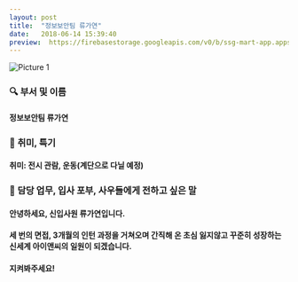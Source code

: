 ```yaml
---
layout: post
title:  "정보보안팀 류가연"
date:   2018-06-14 15:39:40
preview:  https://firebasestorage.googleapis.com/v0/b/ssg-mart-app.appspot.com/o/%EB%8F%99%EA%B8%B0%EC%82%AC%EC%A7%84%2F191914.jpg?alt=media&token=a590dd56-494a-4339-9806-668ceca3a0e5
---
```


![Picture 1](https://firebasestorage.googleapis.com/v0/b/ssg-mart-app.appspot.com/o/%EC%85%80%EC%B9%B4%2F%EA%B0%80%EC%97%B0.jpg?alt=media&token=e9db430c-5a9e-4bb0-9b9f-c97104d09769)


### 🔍 **부서 및 이름**

#### 정보보안팀 류가연

### 🔔 **취미, 특기**

#### 취미: 전시 관람, 운동(계단으로 다닐 예정)

### 🔔 **담당 업무, 입사 포부, 사우들에게 전하고 싶은 말**

#### 안녕하세요, 신입사원 류가연입니다. 
    
#### 세 번의 면접, 3개월의 인턴 과정을 거쳐오며 간직해 온 초심 잃지않고 꾸준히 성장하는 신세계 아이앤씨의 일원이 되겠습니다.
    
#### 지켜봐주세요!
